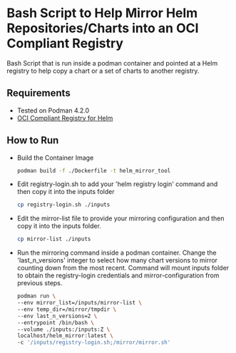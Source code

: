 # Bash Script to Help Mirror Helm Repositories/Charts into an OCI Compliant Registry

Bash Script that is run inside a podman container and pointed at a Helm registry to help copy a chart or a set of charts to another registry.

## Requirements
- Tested on Podman 4.2.0
- [OCI Compliant Registry for Helm](https://helm.sh/docs/topics/registries/)

## How to Run
- Build the Container Image
    ```bash
    podman build -f ./Dockerfile -t helm_mirror_tool
    ```
- Edit registry-login.sh to add your 'helm registry login' command and then copy it into the inputs folder
    ```bash
    cp registry-login.sh ./inputs
    ```

- Edit the mirror-list file to provide your mirroring configuration and then copy it into the inputs folder.
    ```bash
    cp mirror-list ./inputs
    ```

- Run the mirroring command inside a podman container. Change the 'last_n_versions' integer to select how many chart versions to mirror counting down from the most recent. Command will mount inputs folder to obtain the registry-login credentials and mirror-configuration from previous steps.

    ```bash
    podman run \
    --env mirror_list=/inputs/mirror-list \
    --env temp_dir=/mirror/tmpdir \
    --env last_n_versions=2 \
    --entrypoint /bin/bash \
    --volume ./inputs:/inputs:Z \
    localhost/helm_mirror:latest \
    -c '/inputs/registry-login.sh;/mirror/mirror.sh'
    ```